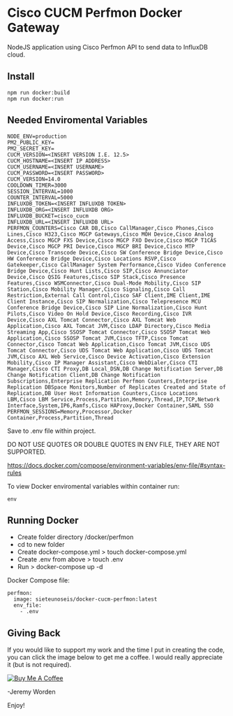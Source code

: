 # Cisco CUCM Perfmon Docker Gateway

NodeJS application using Cisco Perfmon API to send data to InfluxDB cloud.

## Install

```node
npm run docker:build
npm run docker:run
```

## Needed Enviromental Variables

```node
NODE_ENV=production
PM2_PUBLIC_KEY=
PM2_SECRET_KEY=
CUCM_VERSION=<INSERT VERSION I.E. 12.5>
CUCM_HOSTNAME=<INSERT IP ADDRESS>
CUCM_USERNAME=<INSERT USERNAME>
CUCM_PASSWORD=<INSERT PASSWORD>
CUCM_VERSION=14.0
COOLDOWN_TIMER=3000
SESSION_INTERVAL=1000
COUNTER_INTERVAL=5000
INFLUXDB_TOKEN=<INSERT INFLUXDB TOKEN>
INFLUXDB_ORG=<INSERT INFLUXDB ORG>
INFLUXDB_BUCKET=cisco_cucm
INFLUXDB_URL=<INSERT INFLUXDB URL>
PERFMON_COUNTERS=Cisco CAR DB,Cisco CallManager,Cisco Phones,Cisco Lines,Cisco H323,Cisco MGCP Gateways,Cisco MOH Device,Cisco Analog Access,Cisco MGCP FXS Device,Cisco MGCP FXO Device,Cisco MGCP T1CAS Device,Cisco MGCP PRI Device,Cisco MGCP BRI Device,Cisco MTP Device,Cisco Transcode Device,Cisco SW Conference Bridge Device,Cisco HW Conference Bridge Device,Cisco Locations RSVP,Cisco Gatekeeper,Cisco CallManager System Performance,Cisco Video Conference Bridge Device,Cisco Hunt Lists,Cisco SIP,Cisco Annunciator Device,Cisco QSIG Features,Cisco SIP Stack,Cisco Presence Features,Cisco WSMConnector,Cisco Dual-Mode Mobility,Cisco SIP Station,Cisco Mobility Manager,Cisco Signaling,Cisco Call Restriction,External Call Control,Cisco SAF Client,IME Client,IME Client Instance,Cisco SIP Normalization,Cisco Telepresence MCU Conference Bridge Device,Cisco SIP Line Normalization,Cisco Hunt Pilots,Cisco Video On Hold Device,Cisco Recording,Cisco IVR Device,Cisco AXL Tomcat Connector,Cisco AXL Tomcat Web Application,Cisco AXL Tomcat JVM,Cisco LDAP Directory,Cisco Media Streaming App,Cisco SSOSP Tomcat Connector,Cisco SSOSP Tomcat Web Application,Cisco SSOSP Tomcat JVM,Cisco TFTP,Cisco Tomcat Connector,Cisco Tomcat Web Application,Cisco Tomcat JVM,Cisco UDS Tomcat Connector,Cisco UDS Tomcat Web Application,Cisco UDS Tomcat JVM,Cisco AXL Web Service,Cisco Device Activation,Cisco Extension Mobility,Cisco IP Manager Assistant,Cisco WebDialer,Cisco CTI Manager,Cisco CTI Proxy,DB Local_DSN,DB Change Notification Server,DB Change Notification Client,DB Change Notification Subscriptions,Enterprise Replication Perfmon Counters,Enterprise Replication DBSpace Monitors,Number of Replicates Created and State of Replication,DB User Host Information Counters,Cisco Locations LBM,Cisco LBM Service,Process,Partition,Memory,Thread,IP,TCP,Network Interface,System,IP6,Ramfs,Cisco HAProxy,Docker Container,SAML SSO
PERFMON_SESSIONS=Memory,Processor,Docker Container,Process,Partition,Thread
```

Save to .env file within project. 

DO NOT USE QUOTES OR DOUBLE QUOTES IN ENV FILE, THEY ARE NOT SUPPORTED.

https://docs.docker.com/compose/environment-variables/env-file/#syntax-rules

To view Docker enviromental variables within container run:

```linux
env
```

## Running Docker

- Create folder directory /docker/perfmon
- cd to new folder
- Create docker-compose.yml > touch docker-compose.yml
- Create .env from above > touch .env
- Run > docker-compose up -d

Docker Compose file:

```docker
perfmon:
  image: sieteunoseis/docker-cucm-perfmon:latest
  env_file:
    - .env
```

## Giving Back

If you would like to support my work and the time I put in creating the code, you can click the image below to get me a coffee. I would really appreciate it (but is not required).

[![Buy Me A Coffee](https://www.buymeacoffee.com/assets/img/custom_images/black_img.png)](https://www.buymeacoffee.com/automatebldrs)

-Jeremy Worden

Enjoy!
